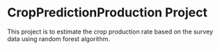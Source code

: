 # CropPredictionProduction Project

This project is to estimate the crop production rate based on the survey data using random forest algorithm.
